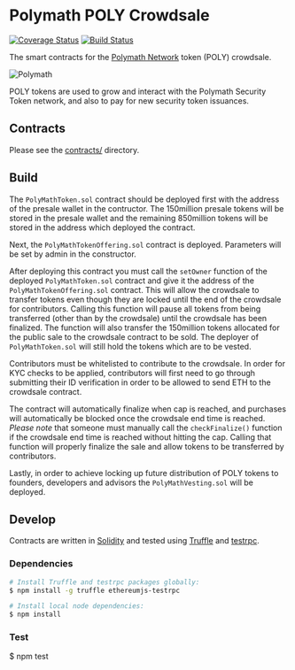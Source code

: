 # Polymath POLY Crowdsale

[![Coverage Status](https://coveralls.io/repos/github/BlockchainLabsNZ/polymath-contracts/badge.svg?branch=master)](https://coveralls.io/github/BlockchainLabsNZ/polymath-contracts?branch=master) [![Build Status](https://travis-ci.org/BlockchainLabsNZ/polymath-contracts.svg?branch=master)](https://travis-ci.org/BlockchainLabsNZ/polymath-contracts)

The smart contracts for the [Polymath Network][polymath] token (POLY) crowdsale.

![Polymath](Polymath.png)

POLY tokens are used to grow and interact with the Polymath Security Token network, and also to pay for new security token issuances.

## Contracts

Please see the [contracts/](contracts) directory.

## Build

The `PolyMathToken.sol` contract should be deployed first with the address of the presale wallet in the contructor. The 150million presale tokens will be stored in the presale wallet and the remaining 850million tokens will be stored in the address which deployed the contract.

Next, the `PolyMathTokenOffering.sol` contract is deployed. Parameters will be set by admin in the constructor.

After deploying this contract you must call the `setOwner` function of the deployed `PolyMathToken.sol` contract and give it the address of the `PolyMathTokenOffering.sol` contract. This will allow the crowdsale to transfer tokens even though they are locked until the end of the crowdsale for contributors.
Calling this function will pause all tokens from being transferred (other than by the crowdsale) until the crowdsale has been finalized. The function will also transfer the 150million tokens allocated for the public sale to the crowdsale contract to be sold. The deployer of `PolyMathToken.sol` will still hold the tokens which are to be vested.

Contributors must be whitelisted to contribute to the crowdsale. In order for KYC checks to be applied, contributors will first need to go through submitting their ID verification in order to be allowed to send ETH to the crowdsale contract.

The contract will automatically finalize when cap is reached, and purchases will automatically be blocked once the crowdsale end time is reached. *Please note* that someone must manually call the `checkFinalize()` function if the crowdsale end time is reached without hitting the cap. Calling that function will properly finalize the sale and allow tokens to be transferred by contributors.

Lastly, in order to achieve locking up future distribution of POLY tokens to founders, developers and advisors the `PolyMathVesting.sol` will be deployed.

## Develop

Contracts are written in [Solidity][solidity] and tested using [Truffle][truffle] and [testrpc][testrpc].

### Dependencies

```bash
# Install Truffle and testrpc packages globally:
$ npm install -g truffle ethereumjs-testrpc

# Install local node dependencies:
$ npm install
```

### Test
$ npm test

[polymath]: https://polymath.network
[ethereum]: https://www.ethereum.org/

[solidity]: https://solidity.readthedocs.io/en/develop/
[truffle]: http://truffleframework.com/
[testrpc]: https://github.com/ethereumjs/testrpc
